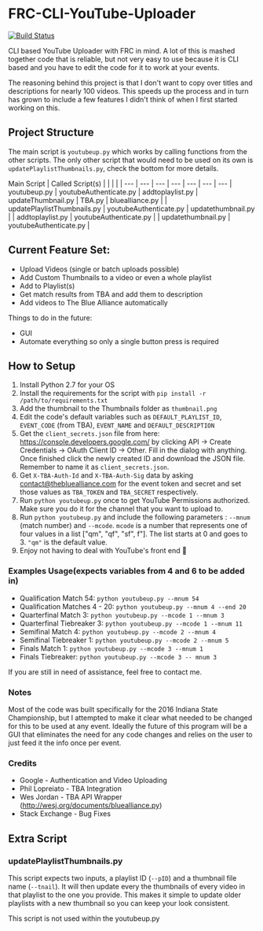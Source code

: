 # FRC-CLI-YouTube-Uploader
[![Build Status](https://travis-ci.org/NikhilNarayana/FRC-CLI-Youtube-Uploader.svg?branch=develop)](https://travis-ci.org/NikhilNarayana/FRC-CLI-Youtube-Uploader)

CLI based YouTube Uploader with FRC in mind.
A lot of this is mashed together code that is reliable, but not very easy to use because it is CLI based and you have to edit the code for it to work at your events. 

The reasoning behind this project is that I don't want to copy over titles and descriptions for nearly 100 videos. This speeds up the process and in turn has grown to include a few features I didn't think of when I first started working on this.

## Project Structure
The main script is `youtubeup.py` which works by calling functions from the other scripts. The only other script that would need to be used on its own is `updatePlaylistThumbnails.py`, check the bottom for more details.

Main Script | Called Script(s) |  |  |  |  | 
--- | --- | --- | --- | --- | --- | ---
| youtubeup.py | youtubeAuthenticate.py | addtoplaylist.py | updateThumbnail.py | TBA.py | bluealliance.py |
| updatePlaylistThumbnails.py | youtubeAuthenticate.py | updatethumbnail.py |
| addtoplaylist.py | youtubeAuthenticate.py |
| updatethumbnail.py | youtubeAuthenticate.py |

## Current Feature Set:
* Upload Videos (single or batch uploads possible)
* Add Custom Thumbnails to a video or even a whole playlist
* Add to Playlist(s)
* Get match results from TBA and add them to description
* Add videos to The Blue Alliance automatically

Things to do in the future:
* GUI
* Automate everything so only a single button press is required


## How to Setup
1. Install Python 2.7 for your OS
2. Install the requirements for the script with `pip install -r /path/to/requirements.txt`
3. Add the thumbnail to the Thumbnails folder as `thumbnail.png`
4. Edit the code's default variables such as `DEFAULT_PLAYLIST_ID`, `EVENT_CODE` (from TBA), `EVENT_NAME` and `DEFAULT_DESCRIPTION`
5. Get the `client_secrets.json` file from here: https://console.developers.google.com/ by clicking API -> Create Credentials -> OAuth Client ID -> Other. Fill in the dialog with anything. Once finished click the newly created ID and download the JSON file. Remember to name it as `client_secrets.json`.
6. Get `X-TBA-Auth-Id` and `X-TBA-Auth-Sig` data by asking contact@thebluealliance.com for the event token and secret and set those values as `TBA_TOKEN` and `TBA_SECRET` respectively.
7. Run `python youtubeup.py` once to get YouTube Permissions authorized. Make sure you do it for the channel that you want to upload to.
8. Run `python youtubeup.py` and include the following parameters : `--mnum` (match number) and `--mcode`. `mcode` is a number that represents one of four values in a list ["qm", "qf", "sf", f"]. The list starts at 0 and goes to 3. `"qm"` is the default value.
8. Enjoy not having to deal with YouTube's front end 🎉

### Examples Usage(expects variables from 4 and 6 to be added in)
* Qualification Match 54: `python youtubeup.py --mnum 54`
* Qualification Matches 4 - 20: `python youtubeup.py --mnum 4 --end 20`
* Quarterfinal Match 3: `python youtubeup.py --mcode 1 --mnum 3`
* Quarterfinal Tiebreaker 3: `python youtubeup.py --mcode 1 --mnum 11`
* Semifinal Match 4: `python youtubeup.py --mcode 2 --mnum 4`
* Semifinal Tiebreaker 1: `python youtubeup.py --mcode 2 --mnum 5`
* Finals Match 1: `python youtubeup.py --mcode 3 --mnum 1`
* Finals Tiebreaker: `python youtubeup.py --mcode 3 -- mnum 3`

If you are still in need of assistance, feel free to contact me.



### Notes
Most of the code was built specifically for the 2016 Indiana State Championship, but I attempted to make it clear what needed to be changed for this to be used at any event. Ideally the future of this program will be a GUI that eliminates the need for any code changes and relies on the user to just feed it the info once per event.

### Credits
* Google - Authentication and Video Uploading
* Phil Lopreiato - TBA Integration
* Wes Jordan - TBA API Wrapper (http://wesj.org/documents/bluealliance.py)
* Stack Exchange - Bug Fixes

## Extra Script
### updatePlaylistThumbnails.py
This script expects two inputs, a playlist ID (`--pID`) and a thumbnail file name (`--tnail`). It will then update every the thumbnails of every video in that playlist to the one you provide. This makes it simple to update older playlists with a new thumbnail so you can keep your look consistent.

This script is not used within the youtubeup.py
